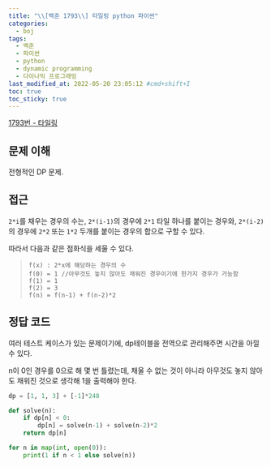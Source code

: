 ```yaml
---
title: "\\[백준 1793\\] 타일링 python 파이썬"
categories:
  - boj
tags:
  - 백준
  - 파이썬
  - python
  - dynamic programming
  - 다이나믹 프로그래밍
last_modified_at: 2022-05-20 23:05:12 #cmd+shift+I
toc: true
toc_sticky: true
---
```


[1793번 - 타일링](https://www.acmicpc.net/problem/1793)

## 문제 이해

전형적인 DP 문제.

## 접근

`2*i`를 채우는 경우의 수는, `2*(i-1)`의 경우에 `2*1` 타일 하나를 붙이는 경우와, `2*(i-2)`의 경우에 `2*2` 또는 `1*2` 두개를 붙이는 경우의 합으로 구할 수 있다.

따라서 다음과 같은 점화식을 세울 수 있다.

> ```
> f(x) : 2*x에 해당하는 경우의 수
> f(0) = 1 //아무것도 놓지 않아도 채워진 경우이기에 한가지 경우가 가능함
> f(1) = 1
> f(2) = 3
> f(n) = f(n-1) + f(n-2)*2
> ```

## 정답 코드

여러 테스트 케이스가 있는 문제이기에, dp테이블을 전역으로 관리해주면 시간을 아낄 수 있다.

n이 0인 경우를 0으로 해 몇 번 틀렸는데, 채울 수 없는 것이 아니라 아무것도 놓지 않아도 채워진 것으로 생각해 1을 출력해야 한다.

```python
dp = [1, 1, 3] + [-1]*248

def solve(n):
    if dp[n] < 0:
        dp[n] = solve(n-1) + solve(n-2)*2
    return dp[n]

for n in map(int, open(0)):
    print(1 if n < 1 else solve(n))

```
